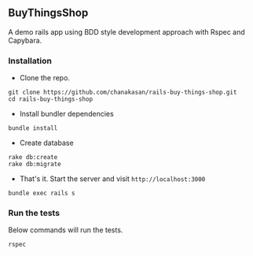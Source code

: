 ## BuyThingsShop

A demo rails app using BDD style development approach with Rspec and Capybara.

### Installation

* Clone the repo.

```
git clone https://github.com/chanakasan/rails-buy-things-shop.git
cd rails-buy-things-shop
```

* Install bundler dependencies

```
bundle install
```

* Create database

```
rake db:create
rake db:migrate
```

* That's it. Start the server and visit `http://localhost:3000`

```
bundle exec rails s
```

### Run the tests

Below commands will run the tests.

```
rspec
```
